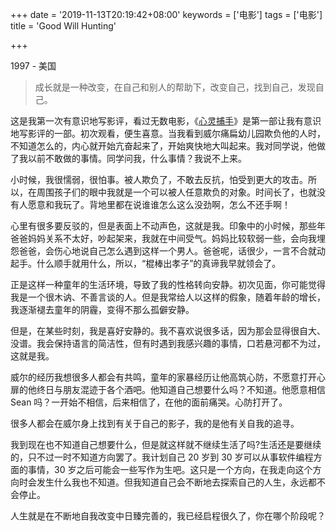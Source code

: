 +++
date = '2019-11-13T20:19:42+08:00'
keywords = ['电影']
tags = ['电影']
title = 'Good Will Hunting'

+++

1997 - 美国

> 成长就是一种改变，在自己和别人的帮助下，改变自己，找到自己，发现自己。

这是我第一次有意识地写影评，看过无数电影，《[心灵捕手](https://movie.douban.com/subject/1292656/)》是第一部让我有意识地写影评的一部。初次观看，便生喜意。当我看到威尔痛扁幼儿园欺负他的人时，不知道怎么的，内心就开始亢奋起来了，开始爽快地大叫起来。我对同学说，他做了我以前不敢做的事情。同学问我，什么事情？我说不上来。

小时候，我很懦弱，很怕事。被人欺负了，不敢去反抗，怕受到更大的攻击。所以，在周围孩子们的眼中我就是一个可以被人任意欺负的对象。时间长了，也就没有人愿意和我玩了。背地里都在说谁谁怎么这么没劲啊，怎么不还手啊！

心里有很多要反驳的，但是表面上不动声色，这就是我。印象中的小时候，那些年爸爸妈妈关系不太好，吵起架来，我就在中间受气。妈妈比较软弱一些，会向我埋怨爸爸，会伤心地说自己怎么遇到这样一个男人。爸爸呢，话很少，一言不合就动起手。什么顺手就用什么，所以，“棍棒出孝子”的真谛我早就领会了。

正是这样一种童年的生活环境，导致了我的性格转向安静。初次见面，你可能觉得我是一个很木讷、不善言谈的人。但是我常给人以这样的假象，随着年龄的增长，我逐渐褪去童年的阴霾，变得不那么孤僻安静。

但是，在某些时刻，我是喜好安静的。我不喜欢说很多话，因为那会显得很自大、没谱。我会保持语言的简洁性，但有时遇到我感兴趣的事情，口若悬河都不为过，这就是我。

威尔的经历我想很多人都会有共鸣，童年的家暴经历让他高筑心防，不愿意打开心扉的他终日与朋友混迹于各个酒吧。他知道自己想要什么吗？不知道。他愿意相信 Sean 吗？一开始不相信，后来相信了，在他的面前痛哭。心防打开了。

很多人都会在威尔身上找到有关于自己的影子，我的是他有关自我的追寻。

我到现在也不知道自己想要什么，但是就这样就不继续生活了吗?生活还是要继续的，只不过一时不知道方向罢了。我计划自己 20 岁到 30 岁可以从事软件编程方面的事情，30 岁之后可能会一些写作为生吧。这只是一个方向，在我走向这个方向时会发生什么我也不知道。但我知道自己会不断地去探索自己的人生，永远都不会停止。

人生就是在不断地自我改变中日臻完善的，我已经启程很久了，你在哪个阶段呢？
